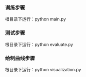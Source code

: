 ### 训练步骤

根目录下运行：python main.py

### 测试步骤

根目录下运行：python evaluate.py

### 绘制曲线步骤

根目录下运行：python visualization.py
